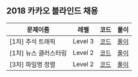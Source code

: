 ## 2018 카카오 블라인드 채용

|문제이름|레벨|코드|풀이|
|--|--|--|--|
|[1차] 추석 트래픽|Level 3|[코드](./Thanksgiving.java)|[풀이](https://velog.io/@jwkim/2018-kakao-blind-thanksgiving)|
|[1차] 뉴스 클러스터링|Level 2|[코드](./NewsClustering.java)|[풀이](https://velog.io/@jwkim/2018-kakao-blind-news-clustering)|
|[3차] 파일명 정렬|Level 2|[코드](./FileNameSorting.java)|[풀이](https://velog.io/@jwkim/2018-kakao-blind-file-name-sorting)|